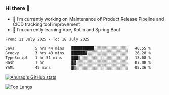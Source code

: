 ### Hi there 👋

- 🔭 I’m currently working on Maintenance of Product Release Pipeline and CICD tracking tool improvement
- 🌱 I’m currently learning Vue, Kotlin and Spring Boot

<!--START_SECTION:waka-->

```txt
From: 11 July 2025 - To: 18 July 2025

Java         5 hrs 44 mins   ██████████░░░░░░░░░░░░░░░   40.55 %
Groovy       3 hrs 43 mins   ██████▓░░░░░░░░░░░░░░░░░░   26.28 %
TypeScript   1 hr 51 mins    ███▒░░░░░░░░░░░░░░░░░░░░░   13.08 %
Bash         1 hr            █▓░░░░░░░░░░░░░░░░░░░░░░░   07.08 %
YAML         45 mins         █▒░░░░░░░░░░░░░░░░░░░░░░░   05.36 %
```

<!--END_SECTION:waka-->

[![Anurag's GitHub stats](https://github-readme-stats.vercel.app/api?username=yunhao981&show_icons=true&theme=solarized-dark)](https://github.com/anuraghazra/github-readme-stats)

[![Top Langs](https://github-readme-stats.vercel.app/api/top-langs/?username=yunhao981&theme=solarized-dark&layout=compact)](https://github.com/anuraghazra/github-readme-stats)

<!--
**yunhao981/yunhao981** is a ✨ _special_ ✨ repository because its `README.md` (this file) appears on your GitHub profile.

Here are some ideas to get you started:

- 🔭 I’m currently working on Maintenance of Release Pipeline and CICD tracking tool improvement
- 🌱 I’m currently learning Vue, Kotlin and Spring Boot
- 👯 I’m looking to collaborate on ...
- 🤔 I’m looking for help with ...
- 💬 Ask me about ...
- 📫 How to reach me: ...
- 😄 Pronouns: ...
- ⚡ Fun fact: ...
-->



